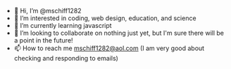 - 👋 Hi, I’m @mschiff1282
- 👀 I’m interested in coding, web design, education, and science
- 🌱 I’m currently learning javascript
- 💞️ I’m looking to collaborate on nothing just yet, but I'm sure there will be a point in the future!
- 📫 How to reach me mschiff1282@aol.com (I am very good about checking and responding to emails)

<!---
mschiff1282/mschiff1282 is a ✨ special ✨ repository because its `README.md` (this file) appears on your GitHub profile.
You can click the Preview link to take a look at your changes.
--->
